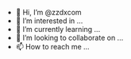- 👋 Hi, I’m @zzdxcom
- 👀 I’m interested in ...
- 🌱 I’m currently learning ...
- 💞️ I’m looking to collaborate on ...
- 📫 How to reach me ...

<!---
zzdxcom/zzdxcom is a ✨ special ✨ repository because its `README.md` (this file) appears on your GitHub profile.
You can click the Preview link to take a look at your changes.
--->
